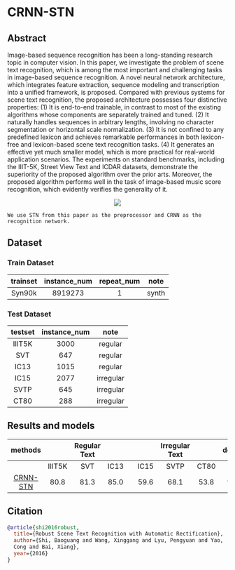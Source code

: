 # CRNN-STN

<!-- [ALGORITHM] -->

## Abstract

Image-based sequence recognition has been a long-standing research topic in computer vision. In this paper, we investigate the problem of scene text recognition, which is among the most important and challenging tasks in image-based sequence recognition. A novel neural network architecture, which integrates feature extraction, sequence modeling and transcription into a unified framework, is proposed. Compared with previous systems for scene text recognition, the proposed architecture possesses four distinctive properties: (1) It is end-to-end trainable, in contrast to most of the existing algorithms whose components are separately trained and tuned. (2) It naturally handles sequences in arbitrary lengths, involving no character segmentation or horizontal scale normalization. (3) It is not confined to any predefined lexicon and achieves remarkable performances in both lexicon-free and lexicon-based scene text recognition tasks. (4) It generates an effective yet much smaller model, which is more practical for real-world application scenarios. The experiments on standard benchmarks, including the IIIT-5K, Street View Text and ICDAR datasets, demonstrate the superiority of the proposed algorithm over the prior arts. Moreover, the proposed algorithm performs well in the task of image-based music score recognition, which evidently verifies the generality of it.

<div align=center>
<img src="https://user-images.githubusercontent.com/22607038/142797788-6b1cd78d-1dd6-4e02-be32-3dbd257c4992.png"/>
</div>

```{note}
We use STN from this paper as the preprocessor and CRNN as the recognition network.
```

## Dataset

### Train Dataset

| trainset | instance_num | repeat_num | note  |
| :------: | :----------: | :--------: | :---: |
|  Syn90k  |   8919273    |     1      | synth |

### Test Dataset

| testset | instance_num |   note    |
| :-----: | :----------: | :-------: |
| IIIT5K  |     3000     |  regular  |
|   SVT   |     647      |  regular  |
|  IC13   |     1015     |  regular  |
|  IC15   |     2077     | irregular |
|  SVTP   |     645      | irregular |
|  CT80   |     288      | irregular |

## Results and models

|                             methods                             |        | Regular Text |      |     |      | Irregular Text |      |                                          download                                          |
| :-------------------------------------------------------------: | :----: | :----------: | :--: | :-: | :--: | :------------: | :--: | :----------------------------------------------------------------------------------------: |
|                                                                 | IIIT5K |     SVT      | IC13 |     | IC15 |      SVTP      | CT80 |                                                                                            |
| [CRNN-STN](/configs/textrecog/tps/crnn_tps_academic_dataset.py) |  80.8  |     81.3     | 85.0 |     | 59.6 |      68.1      | 53.8 | [model](https://download.openmmlab.com/mmocr/textrecog/tps/crnn_tps_academic_dataset_20210510-d221a905.pth) \| [log](https://download.openmmlab.com/mmocr/textrecog/tps/20210510_204353.log.json) |

## Citation

```bibtex
@article{shi2016robust,
  title={Robust Scene Text Recognition with Automatic Rectification},
  author={Shi, Baoguang and Wang, Xinggang and Lyu, Pengyuan and Yao,
  Cong and Bai, Xiang},
  year={2016}
}
```
